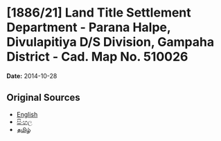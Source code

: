# [1886/21] Land Title Settlement Department - Parana Halpe, Divulapitiya D/S Division, Gampaha District - Cad. Map No. 510026

**Date:** 2014-10-28

## Original Sources

- [English](https://documents.gov.lk/view/extra-gazettes/2014/10/1886-21_E.pdf)
- [සිංහල](https://documents.gov.lk/view/extra-gazettes/2014/10/1886-21_S.pdf)
- [தமிழ்](https://documents.gov.lk/view/extra-gazettes/2014/10/1886-21_T.pdf)
